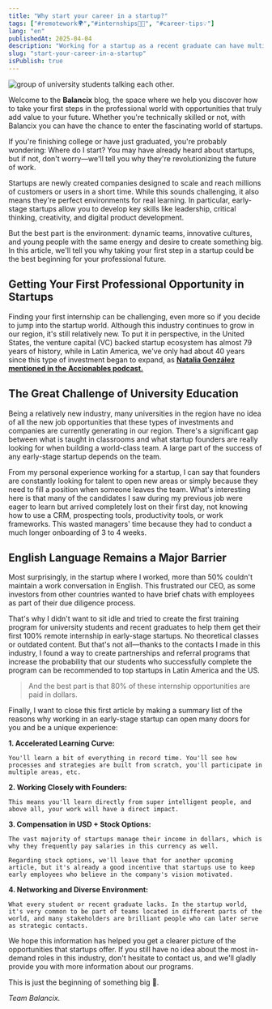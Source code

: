 ```yaml
---
title: "Why start your career in a startup?"
tags: ["#remotework🌍","#internships🧑‍🎓", "#career-tips💡"]
lang: "en"
publishedAt: 2025-04-04
description: "Working for a startup as a recent graduate can have multiple benefits, from an accelerated learning curve to the opportunity to be part of developing products that will end up disrupting entire industries."
slug: "start-your-career-in-a-startup"
isPublish: true
---
```


![group of university students talking each other.](/blog-imgs/working-remotely.webp)

Welcome to the **Balancix** blog, the space where we help you discover how to take your first steps in the professional world with opportunities that truly add value to your future. Whether you're technically skilled or not, with Balancix you can have the chance to enter the fascinating world of startups.

If you're finishing college or have just graduated, you're probably wondering: Where do I start? You may have already heard about startups, but if not, don't worry—we'll tell you why they're revolutionizing the future of work.

Startups are newly created companies designed to scale and reach millions of customers or users in a short time. While this sounds challenging, it also means they're perfect environments for real learning. In particular, early-stage startups allow you to develop key skills like leadership, critical thinking, creativity, and digital product development.

But the best part is the environment: dynamic teams, innovative cultures, and young people with the same energy and desire to create something big. In this article, we'll tell you why taking your first step in a startup could be the best beginning for your professional future.

## Getting Your First Professional Opportunity in Startups

Finding your first internship can be challenging, even more so if you decide to jump into the startup world. Although this industry continues to grow in our region, it's still relatively new. To put it in perspective, in the United States, the venture capital (VC) backed startup ecosystem has almost 79 years of history, while in Latin America, we've only had about 40 years since this type of investment began to expand, as **[Natalia González mentioned in the Accionables podcast.](https://www.youtube.com/watch?v=NhNTeOtOtWM&t=133s)**

## The Great Challenge of University Education

Being a relatively new industry, many universities in the region have no idea of all the new job opportunities that these types of investments and companies are currently generating in our region. There's a significant gap between what is taught in classrooms and what startup founders are really looking for when building a world-class team. A large part of the success of any early-stage startup depends on the team.

From my personal experience working for a startup, I can say that founders are constantly looking for talent to open new areas or simply because they need to fill a position when someone leaves the team. What's interesting here is that many of the candidates I saw during my previous job were eager to learn but arrived completely lost on their first day, not knowing how to use a CRM, prospecting tools, productivity tools, or work frameworks. This wasted managers' time because they had to conduct a much longer onboarding of 3 to 4 weeks.

## English Language Remains a Major Barrier

Most surprisingly, in the startup where I worked, more than 50% couldn't maintain a work conversation in English. This frustrated our CEO, as some investors from other countries wanted to have brief chats with employees as part of their due diligence process.

That's why I didn't want to sit idle and tried to create the first training program for university students and recent graduates to help them get their first 100% remote internship in early-stage startups. No theoretical classes or outdated content. But that's not all—thanks to the contacts I made in this industry, I found a way to create partnerships and referral programs that increase the probability that our students who successfully complete the program can be recommended to top startups in Latin America and the US.

> And the best part is that 80% of these internship opportunities are paid in dollars.

Finally, I want to close this first article by making a summary list of the reasons why working in an early-stage startup can open many doors for you and be a unique experience:

**1. Accelerated Learning Curve:**

    You'll learn a bit of everything in record time. You'll see how processes and strategies are built from scratch, you'll participate in multiple areas, etc.

**2. Working Closely with Founders:**

    This means you'll learn directly from super intelligent people, and above all, your work will have a direct impact.

**3. Compensation in USD + Stock Options:**

    The vast majority of startups manage their income in dollars, which is why they frequently pay salaries in this currency as well.

    Regarding stock options, we'll leave that for another upcoming article, but it's already a good incentive that startups use to keep early employees who believe in the company's vision motivated.

**4. Networking and Diverse Environment:**

    What every student or recent graduate lacks. In the startup world, it's very common to be part of teams located in different parts of the world, and many stakeholders are brilliant people who can later serve as strategic contacts.

We hope this information has helped you get a clearer picture of the opportunities that startups offer. If you still have no idea about the most in-demand roles in this industry, don't hesitate to contact us, and we'll gladly provide you with more information about our programs.

This is just the beginning of something big 🚀.

_Team Balancix._
